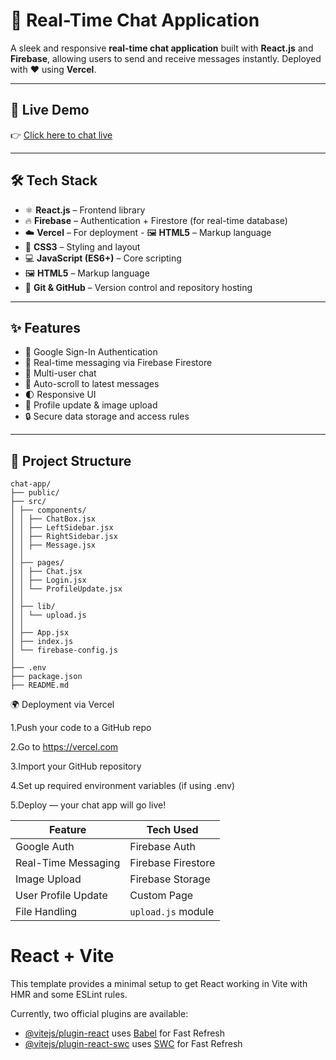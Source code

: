 # 💬 Real-Time Chat Application

A sleek and responsive **real-time chat application** built with **React.js** and **Firebase**, allowing users to send and receive messages instantly. Deployed with ❤️ using **Vercel**.

---

## 🚀 Live Demo

👉 [Click here to chat live](https://chat-app-sable-psi.vercel.app/)  

---

## 🛠️ Tech Stack

- ⚛️ **React.js** – Frontend library
- 🔥 **Firebase** – Authentication + Firestore (for real-time database)
- ☁️ **Vercel** – For deployment - 🖼️ **HTML5** – Markup language
- 🎨 **CSS3** – Styling and layout
- 💻 **JavaScript (ES6+)** – Core scripting
- 🖼️ **HTML5** – Markup language
- 🌳 **Git & GitHub** – Version control and repository hosting

---

## ✨ Features

- 🔐 Google Sign-In Authentication
- 💬 Real-time messaging via Firebase Firestore
- 👥 Multi-user chat
- 🧼 Auto-scroll to latest messages
- 🌓 Responsive UI
- 🧾 Profile update & image upload
- 🔒 Secure data storage and access rules

---

## 📁 Project Structure
```
chat-app/
├── public/
├── src/
│ ├── components/
│ │ ├── ChatBox.jsx
│ │ ├── LeftSidebar.jsx
│ │ ├── RightSidebar.jsx
│ │ ├── Message.jsx
│ │
│ ├── pages/
│ │ ├── Chat.jsx
│ │ ├── Login.jsx
│ │ └── ProfileUpdate.jsx
│ │
│ ├── lib/
│ │ └── upload.js
│ │
│ ├── App.jsx
│ ├── index.js
│ └── firebase-config.js
│
├── .env
├── package.json
├── README.md    
```

🌍 Deployment via Vercel

1.Push your code to a GitHub repo

2.Go to https://vercel.com

3.Import your GitHub repository

4.Set up required environment variables (if using .env)

5.Deploy — your chat app will go live!

| Feature             | Tech Used          |
| ------------------- | ------------------ |
| Google Auth         | Firebase Auth      |
| Real-Time Messaging | Firebase Firestore |
| Image Upload        | Firebase Storage   |
| User Profile Update | Custom Page        |
| File Handling       | `upload.js` module |


# React + Vite

This template provides a minimal setup to get React working in Vite with HMR and some ESLint rules.

Currently, two official plugins are available:

- [@vitejs/plugin-react](https://github.com/vitejs/vite-plugin-react/blob/main/packages/plugin-react/README.md) uses [Babel](https://babeljs.io/) for Fast Refresh
- [@vitejs/plugin-react-swc](https://github.com/vitejs/vite-plugin-react-swc) uses [SWC](https://swc.rs/) for Fast Refresh
